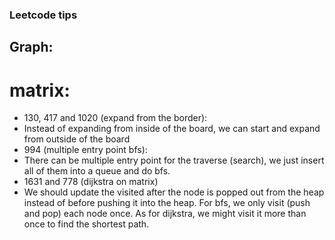 ### Leetcode tips

## Graph:
# matrix:
- 130, 417 and 1020 (expand from the border): 
- Instead of expanding from inside of the board, we can start and expand from outside of the board
- 994 (multiple entry point bfs): 
- There can be multiple entry point for the traverse (search), we just insert all of them into a queue and do bfs.
- 1631 and 778 (dijkstra on matrix)
- We should update the visited after the node is popped out from the heap instead of before pushing it into the heap. For bfs, we only visit (push and pop) each node once. As for dijkstra, we might visit it more than once to find the shortest path.
    